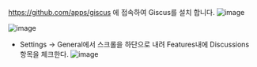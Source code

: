 

https://github.com/apps/giscus 에 접속하여 Giscus를 설치 합니다. 
![image](https://github.com/user-attachments/assets/e7588a19-b694-4980-b24a-9a0ea5039c6a)

![image](https://github.com/user-attachments/assets/3f48133d-d78d-4a62-ba19-1af05e587483)


- Settings -> General에서 스크롤을 하단으로 내려 Features내에 Discussions 항목을 체크한다.
![image](https://github.com/user-attachments/assets/15e33ef8-f22c-496c-9498-16262b72db7b)

